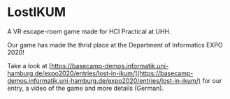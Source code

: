 # LostIKUM
A VR escape-room game made for HCI Practical at UHH.

Our game has made the thrid place at the Department of Informatics EXPO 2020!

Take a look at [https://basecamp-demos.informatik.uni-hamburg.de/expo2020/entries/lost-in-ikum/](https://basecamp-demos.informatik.uni-hamburg.de/expo2020/entries/lost-in-ikum/) for our entry, a video of the game and more details (German).

